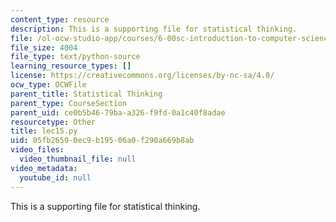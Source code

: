 ```yaml
---
content_type: resource
description: This is a supporting file for statistical thinking.
file: /ol-ocw-studio-app/courses/6-00sc-introduction-to-computer-science-and-programming-spring-2011/05fb26590ec9b19506a0f290a669b8ab_lec15.py
file_size: 4004
file_type: text/python-source
learning_resource_types: []
license: https://creativecommons.org/licenses/by-nc-sa/4.0/
ocw_type: OCWFile
parent_title: Statistical Thinking
parent_type: CourseSection
parent_uid: ce0b5b46-79ba-a326-f9fd-0a1c40f8adae
resourcetype: Other
title: lec15.py
uid: 05fb2659-0ec9-b195-06a0-f290a669b8ab
video_files:
  video_thumbnail_file: null
video_metadata:
  youtube_id: null
---
```

This is a supporting file for statistical thinking.